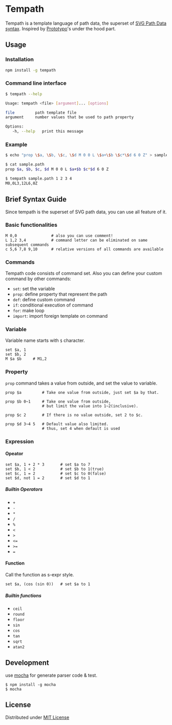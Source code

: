 # Tempath

Tempath is a template language of path data, the superset of [SVG Path Data syntax][w3c paths].
Inspired by [Prototypo][prototypo, kickstarter project]'s under the hood part.

[w3c paths]: http://www.w3.org/TR/SVG/paths.html#PathData
[prototypo, kickstarter project]: https://www.kickstarter.com/projects/599698621/prototypo-streamlining-font-creation


## Usage

### Installation
```sh
npm install -g tempath
```

### Command line interface
```sh
$ tempath --help

Usage: tempath <file> [argument]... [options]

file         path template file
argument     number values that be used to path property

Options:
   -h, --help   print this message
```

### Example
```sh
$ echo "prop \$a, \$b, \$c, \$d M 0 0 L \$a+\$b \$c*\$d 6 0 Z" > sample.path

$ cat sample.path
prop $a, $b, $c, $d M 0 0 L $a+$b $c*$d 6 0 Z

$ tempath sample.path 1 2 3 4
M0,0L3,12L6,0Z
```


## Brief Syntax Guide

Since tempath is the superset of SVG path data, you can use all feature of it.

### Basic functionalities
```tempath
M 0,0               # also you can use comment!
L 1,2 3,4           # command letter can be eliminated on same subsequent commands
c 5,6 7,8 9,10      # relative versions of all commands are available
```

### Commands

Tempath code consists of command set.
Also you can define your custom command by other commands:

* `set`: set the variable
* `prop`: define property that represent the path
* `def`: define custom command
* `if`: conditional execution of command
* `for`: make loop
* `import`: import foreign template on command

### Variable

Variable name starts with `$` character.

```tempath
set $a, 1
set $b, 2
M $a $b     # M1,2
```

### Property

`prop` command takes a value from outside, and set the value to variable.

```tempath
prop $a         # Take one value from outside, just set $a by that.

prop $b 0~1     # Take one value from outside,
                # but limit the value into 1~2(inclusive).

prop $c 2       # If there is no value outside, set 2 to $c.

prop $d 3~4 5   # Default value also limited.
                # thus, set 4 when default is used
```

### Expression

#### Opeator

```tempath
set $a, 1 + 2 * 3       # set $a to 7
set $b, 1 < 2           # set $b to 1(true)
set $c, 1 = 2           # set $c to 0(false)
set $d, not 1 = 2       # set $d to 1
```

##### Builtin Operators

* `+`
* `-`
* `*`
* `/`
* `%`
* `<`
* `>`
* `<=`
* `>=`
* `=`

#### Function

Call the function as s-expr style.

```tempath
set $a, (cos (sin 0))   # set $a to 1
```

##### Builtin functions

* `ceil`
* `round`
* `floor`
* `sin`
* `cos`
* `tan`
* `sqrt`
* `atan2`


## Development

use [mocha](http://visionmedia.github.io/mocha/) for generate parser code & test.

```
$ npm install -g mocha
$ mocha
```


## License

Distributed under [MIT License](./LICENSE)

